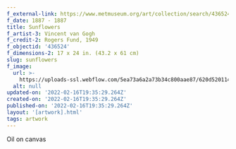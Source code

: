 ```yaml
---
f_external-link: https://www.metmuseum.org/art/collection/search/436524
f_date: 1887 - 1887
title: Sunflowers
f_artist-3: Vincent van Gogh
f_credit-2: Rogers Fund, 1949
f_objectid: '436524'
f_dimensions-2: 17 x 24 in. (43.2 x 61 cm)
slug: sunflowers
f_image:
  url: >-
    https://uploads-ssl.webflow.com/5ea73a6a2a73b34c800aae87/620d52011482586ee8faba1d_DP229743.jpeg
  alt: null
updated-on: '2022-02-16T19:35:29.264Z'
created-on: '2022-02-16T19:35:29.264Z'
published-on: '2022-02-16T19:35:29.264Z'
layout: '[artwork].html'
tags: artwork
---
```


Oil on canvas
